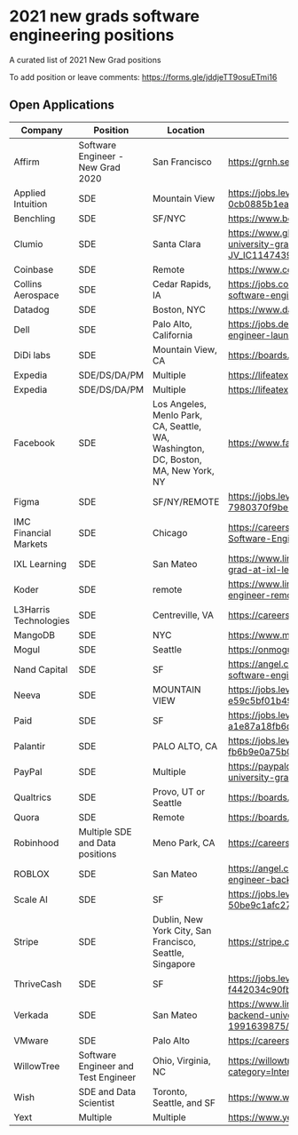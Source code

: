 # 2021 new grads software engineering positions
A curated list of 2021 New Grad positions

To add position or leave comments: https://forms.gle/jddjeTT9osuETmi16

## Open Applications
| Company | Position | Location | Link |
| --- | --- | --- | --- |
| Affirm | Software Engineer - New Grad 2020 | San Francisco | https://grnh.se/c48d8f7c3us |
| Applied Intuition | SDE | Mountain View | https://jobs.lever.co/applied/186f572c-f554-43bf-9c7c-0cb0885b1ea3 |
| Benchling | SDE | SF/NYC | https://www.benchling.com/careers/?gh_jid=2235318#detail |
| Clumio | SDE | Santa Clara | https://www.glassdoor.com/job-listing/software-engineer-university-graduate-clumio-JV_IC1147439_KO0,37_KE38,44.htm |
| Coinbase | SDE | Remote | https://www.coinbase.com/careers/positions/1724688 |
| Collins Aerospace | SDE | Cedar Rapids, IA | https://jobs.collinsaerospace.com/job/cedar-rapids/new-grad-software-engineer-cryptography/1738/17111512 | 
| Datadog | SDE | Boston, NYC | https://www.datadoghq.com/careers/detail/?gh_jid=1826267 |
| Dell | SDE | Palo Alto, California | https://jobs.dell.com/job/palo-alto/new-grad-software-engineer-launch/375/16780645 | 
| DiDi labs | SDE | Mountain View, CA | https://boards.greenhouse.io/didi/jobs/2281086 |
| Expedia | SDE/DS/DA/PM | Multiple | https://lifeatexpediagroup.com/jobs?keyword=NEW%20GRAD
| Expedia | SDE/DS/DA/PM | Multiple | https://lifeatexpediagroup.com/jobs?keyword=NEW%20GRAD
| Facebook | SDE | Los Angeles, Menlo Park, CA, Seattle, WA, Washington, DC, Boston, MA, New York, NY | https://www.facebook.com/careers/jobs/1559217084255670/
| Figma | SDE | SF/NY/REMOTE  | https://jobs.lever.co/figma/31f60538-9c04-4dd3-821d-7980370f9be3 |
| IMC Financial Markets | SDE | Chicago | https://careers.imc.com/us/en/job/REQ-00852/Graduate-Software-Engineer |
| IXL Learning | SDE | San Mateo | https://www.linkedin.com/jobs/view/software-engineer-new-grad-at-ixl-learning-1967281839/ |
| Koder | SDE | remote | https://www.linkedin.com/jobs/view/entry-level-software-engineer-remote-at-koder-2009704560 |
| L3Harris Technologies | SDE | Centreville, VA | https://careers.l3harris.com/job/-/-/4832/17160824 |
| MangoDB | SDE | NYC | https://www.mongodb.com/careers/jobs/2309034 |
| Mogul | SDE | Seattle | https://onmogul.com/jobs/software-engineer-new-grad-2020 | 
| Nand Capital | SDE | SF | https://angel.co/company/nand-capital/jobs/769774-software-engineer-new-grad |
| Neeva | SDE | MOUNTAIN VIEW | https://jobs.lever.co/neeva/d95ffe9a-0717-49a0-be61-e59c5bf01b49 |
| Paid | SDE | SF | https://jobs.lever.co/plaid/58690464-4e63-4180-8dc7-a1e87a18fb6d |
| Palantir | SDE | PALO ALTO, CA | https://jobs.lever.co/palantir/01dab70c-073c-4a22-bf76-fb6b9e0a75b0 |
| PayPal | SDE | Multiple | https://paypalcareers.dejobs.org/software-engineer-university-graduate/jobs-in/usa/jobs/ | 
| Qualtrics | SDE | Provo, UT or Seattle | https://boards.greenhouse.io/qualtrics | 
| Quora | SDE | Remote | https://boards.greenhouse.io/quora2/jobs/4810866002 |
| Robinhood | Multiple SDE and Data positions | Meno Park, CA | https://careers.robinhood.com/openings |
| ROBLOX | SDE | San Mateo | https://angel.co/company/roblox/jobs/589924-software-engineer-backend-new-college-grad-2020 | 
| Scale AI | SDE | SF | https://jobs.lever.co/scaleai/41e05b90-7e65-4dac-8676-50be9c1afc27 |
| Stripe | SDE | Dublin, New York City, San Francisco, Seattle, Singapore | https://stripe.com/jobs/search?q=NEW+GRAD |
| ThriveCash | SDE | SF | https://jobs.lever.co/thrive/679241fc-cd3a-45da-af66-f442034c90fb |
| Verkada | SDE | San Mateo | https://www.linkedin.com/jobs/view/software-engineer-backend-university-graduate-2021-at-verkada-1991639875/ |
| VMware | SDE | Palo Alto | https://careers.vmware.com/jobs/R2009349 |
| WillowTree | Software Engineer and Test Engineer | Ohio, Virginia, NC | https://willowtreeapps.com/careers/jobs?category=Intern&name=grad |
| Wish | SDE and Data Scientist | Toronto, Seattle, and SF | https://www.wish.com/careers/jobs |
| Yext | Multiple | Multiple | https://www.yext.com/careers/open-positions/ |

